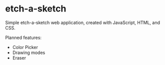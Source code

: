 # etch-a-sketch

Simple etch-a-sketch web application, created with JavaScript, HTML, and CSS.

Planned features:
 - Color Picker
 - Drawing modes
 - Eraser
